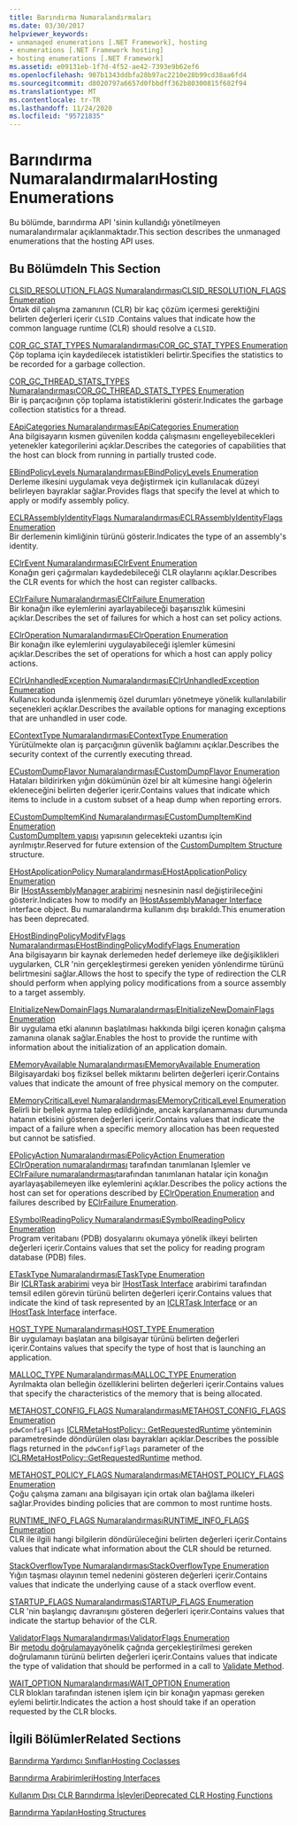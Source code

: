 ```yaml
---
title: Barındırma Numaralandırmaları
ms.date: 03/30/2017
helpviewer_keywords:
- unmanaged enumerations [.NET Framework], hosting
- enumerations [.NET Framework hosting]
- hosting enumerations [.NET Framework]
ms.assetid: e09131eb-1f7d-4f52-ae42-7393e9b62ef6
ms.openlocfilehash: 907b1343ddbfa28b97ac2210e28b99cd38aa6fd4
ms.sourcegitcommit: d8020797a6657d0fbbdff362b80300815f682f94
ms.translationtype: MT
ms.contentlocale: tr-TR
ms.lasthandoff: 11/24/2020
ms.locfileid: "95721835"
---
```

# <a name="hosting-enumerations"></a><span data-ttu-id="5d202-102">Barındırma Numaralandırmaları</span><span class="sxs-lookup"><span data-stu-id="5d202-102">Hosting Enumerations</span></span>

<span data-ttu-id="5d202-103">Bu bölümde, barındırma API 'sinin kullandığı yönetilmeyen numaralandırmalar açıklanmaktadır.</span><span class="sxs-lookup"><span data-stu-id="5d202-103">This section describes the unmanaged enumerations that the hosting API uses.</span></span>  
  
## <a name="in-this-section"></a><span data-ttu-id="5d202-104">Bu Bölümde</span><span class="sxs-lookup"><span data-stu-id="5d202-104">In This Section</span></span>  

 [<span data-ttu-id="5d202-105">CLSID_RESOLUTION_FLAGS Numaralandırması</span><span class="sxs-lookup"><span data-stu-id="5d202-105">CLSID_RESOLUTION_FLAGS Enumeration</span></span>](clsid-resolution-flags-enumeration.md)  
 <span data-ttu-id="5d202-106">Ortak dil çalışma zamanının (CLR) bir kaç çözüm içermesi gerektiğini belirten değerleri içerir `CLSID` .</span><span class="sxs-lookup"><span data-stu-id="5d202-106">Contains values that indicate how the common language runtime (CLR) should resolve a `CLSID`.</span></span>  
  
 [<span data-ttu-id="5d202-107">COR_GC_STAT_TYPES Numaralandırması</span><span class="sxs-lookup"><span data-stu-id="5d202-107">COR_GC_STAT_TYPES Enumeration</span></span>](cor-gc-stat-types-enumeration.md)  
 <span data-ttu-id="5d202-108">Çöp toplama için kaydedilecek istatistikleri belirtir.</span><span class="sxs-lookup"><span data-stu-id="5d202-108">Specifies the statistics to be recorded for a garbage collection.</span></span>  
  
 [<span data-ttu-id="5d202-109">COR_GC_THREAD_STATS_TYPES Numaralandırması</span><span class="sxs-lookup"><span data-stu-id="5d202-109">COR_GC_THREAD_STATS_TYPES Enumeration</span></span>](cor-gc-thread-stats-types-enumeration.md)  
 <span data-ttu-id="5d202-110">Bir iş parçacığının çöp toplama istatistiklerini gösterir.</span><span class="sxs-lookup"><span data-stu-id="5d202-110">Indicates the garbage collection statistics for a thread.</span></span>  
  
 [<span data-ttu-id="5d202-111">EApiCategories Numaralandırması</span><span class="sxs-lookup"><span data-stu-id="5d202-111">EApiCategories Enumeration</span></span>](eapicategories-enumeration.md)  
 <span data-ttu-id="5d202-112">Ana bilgisayarın kısmen güvenilen kodda çalışmasını engelleyebilecekleri yetenekler kategorilerini açıklar.</span><span class="sxs-lookup"><span data-stu-id="5d202-112">Describes the categories of capabilities that the host can block from running in partially trusted code.</span></span>  
  
 [<span data-ttu-id="5d202-113">EBindPolicyLevels Numaralandırması</span><span class="sxs-lookup"><span data-stu-id="5d202-113">EBindPolicyLevels Enumeration</span></span>](ebindpolicylevels-enumeration.md)  
 <span data-ttu-id="5d202-114">Derleme ilkesini uygulamak veya değiştirmek için kullanılacak düzeyi belirleyen bayraklar sağlar.</span><span class="sxs-lookup"><span data-stu-id="5d202-114">Provides flags that specify the level at which to apply or modify assembly policy.</span></span>  
  
 [<span data-ttu-id="5d202-115">ECLRAssemblyIdentityFlags Numaralandırması</span><span class="sxs-lookup"><span data-stu-id="5d202-115">ECLRAssemblyIdentityFlags Enumeration</span></span>](eclrassemblyidentityflags-enumeration.md)  
 <span data-ttu-id="5d202-116">Bir derlemenin kimliğinin türünü gösterir.</span><span class="sxs-lookup"><span data-stu-id="5d202-116">Indicates the type of an assembly's identity.</span></span>  
  
 [<span data-ttu-id="5d202-117">EClrEvent Numaralandırması</span><span class="sxs-lookup"><span data-stu-id="5d202-117">EClrEvent Enumeration</span></span>](eclrevent-enumeration.md)  
 <span data-ttu-id="5d202-118">Konağın geri çağırmaları kaydedebileceği CLR olaylarını açıklar.</span><span class="sxs-lookup"><span data-stu-id="5d202-118">Describes the CLR events for which the host can register callbacks.</span></span>  
  
 [<span data-ttu-id="5d202-119">EClrFailure Numaralandırması</span><span class="sxs-lookup"><span data-stu-id="5d202-119">EClrFailure Enumeration</span></span>](eclrfailure-enumeration.md)  
 <span data-ttu-id="5d202-120">Bir konağın ilke eylemlerini ayarlayabileceği başarısızlık kümesini açıklar.</span><span class="sxs-lookup"><span data-stu-id="5d202-120">Describes the set of failures for which a host can set policy actions.</span></span>  
  
 [<span data-ttu-id="5d202-121">EClrOperation Numaralandırması</span><span class="sxs-lookup"><span data-stu-id="5d202-121">EClrOperation Enumeration</span></span>](eclroperation-enumeration.md)  
 <span data-ttu-id="5d202-122">Bir konağın ilke eylemlerini uygulayabileceği işlemler kümesini açıklar.</span><span class="sxs-lookup"><span data-stu-id="5d202-122">Describes the set of operations for which a host can apply policy actions.</span></span>  
  
 [<span data-ttu-id="5d202-123">EClrUnhandledException Numaralandırması</span><span class="sxs-lookup"><span data-stu-id="5d202-123">EClrUnhandledException Enumeration</span></span>](eclrunhandledexception-enumeration.md)  
 <span data-ttu-id="5d202-124">Kullanıcı kodunda işlenmemiş özel durumları yönetmeye yönelik kullanılabilir seçenekleri açıklar.</span><span class="sxs-lookup"><span data-stu-id="5d202-124">Describes the available options for managing exceptions that are unhandled in user code.</span></span>  
  
 [<span data-ttu-id="5d202-125">EContextType Numaralandırması</span><span class="sxs-lookup"><span data-stu-id="5d202-125">EContextType Enumeration</span></span>](econtexttype-enumeration.md)  
 <span data-ttu-id="5d202-126">Yürütülmekte olan iş parçacığının güvenlik bağlamını açıklar.</span><span class="sxs-lookup"><span data-stu-id="5d202-126">Describes the security context of the currently executing thread.</span></span>  
  
 [<span data-ttu-id="5d202-127">ECustomDumpFlavor Numaralandırması</span><span class="sxs-lookup"><span data-stu-id="5d202-127">ECustomDumpFlavor Enumeration</span></span>](ecustomdumpflavor-enumeration.md)  
 <span data-ttu-id="5d202-128">Hataları bildirirken yığın dökümünün özel bir alt kümesine hangi öğelerin ekleneceğini belirten değerler içerir.</span><span class="sxs-lookup"><span data-stu-id="5d202-128">Contains values that indicate which items to include in a custom subset of a heap dump when reporting errors.</span></span>  
  
 [<span data-ttu-id="5d202-129">ECustomDumpItemKind Numaralandırması</span><span class="sxs-lookup"><span data-stu-id="5d202-129">ECustomDumpItemKind Enumeration</span></span>](ecustomdumpitemkind-enumeration.md)  
 <span data-ttu-id="5d202-130">[CustomDumpItem yapısı](customdumpitem-structure.md) yapısının gelecekteki uzantısı için ayrılmıştır.</span><span class="sxs-lookup"><span data-stu-id="5d202-130">Reserved for future extension of the [CustomDumpItem Structure](customdumpitem-structure.md) structure.</span></span>  
  
 [<span data-ttu-id="5d202-131">EHostApplicationPolicy Numaralandırması</span><span class="sxs-lookup"><span data-stu-id="5d202-131">EHostApplicationPolicy Enumeration</span></span>](ehostapplicationpolicy-enumeration.md)  
 <span data-ttu-id="5d202-132">Bir [IHostAssemblyManager arabirimi](ihostassemblymanager-interface.md) nesnesinin nasıl değiştirileceğini gösterir.</span><span class="sxs-lookup"><span data-stu-id="5d202-132">Indicates how to modify an [IHostAssemblyManager Interface](ihostassemblymanager-interface.md) interface object.</span></span> <span data-ttu-id="5d202-133">Bu numaralandırma kullanım dışı bırakıldı.</span><span class="sxs-lookup"><span data-stu-id="5d202-133">This enumeration has been deprecated.</span></span>  
  
 [<span data-ttu-id="5d202-134">EHostBindingPolicyModifyFlags Numaralandırması</span><span class="sxs-lookup"><span data-stu-id="5d202-134">EHostBindingPolicyModifyFlags Enumeration</span></span>](ehostbindingpolicymodifyflags-enumeration.md)  
 <span data-ttu-id="5d202-135">Ana bilgisayarın bir kaynak derlemeden hedef derlemeye ilke değişiklikleri uygularken, CLR 'nin gerçekleştirmesi gereken yeniden yönlendirme türünü belirtmesini sağlar.</span><span class="sxs-lookup"><span data-stu-id="5d202-135">Allows the host to specify the type of redirection the CLR should perform when applying policy modifications from a source assembly to a target assembly.</span></span>  
  
 [<span data-ttu-id="5d202-136">EInitializeNewDomainFlags Numaralandırması</span><span class="sxs-lookup"><span data-stu-id="5d202-136">EInitializeNewDomainFlags Enumeration</span></span>](einitializenewdomainflags-enumeration.md)  
 <span data-ttu-id="5d202-137">Bir uygulama etki alanının başlatılması hakkında bilgi içeren konağın çalışma zamanına olanak sağlar.</span><span class="sxs-lookup"><span data-stu-id="5d202-137">Enables the host to provide the runtime with information about the initialization of an application domain.</span></span>  
  
 [<span data-ttu-id="5d202-138">EMemoryAvailable Numaralandırması</span><span class="sxs-lookup"><span data-stu-id="5d202-138">EMemoryAvailable Enumeration</span></span>](ememoryavailable-enumeration.md)  
 <span data-ttu-id="5d202-139">Bilgisayardaki boş fiziksel bellek miktarını belirten değerleri içerir.</span><span class="sxs-lookup"><span data-stu-id="5d202-139">Contains values that indicate the amount of free physical memory on the computer.</span></span>  
  
 [<span data-ttu-id="5d202-140">EMemoryCriticalLevel Numaralandırması</span><span class="sxs-lookup"><span data-stu-id="5d202-140">EMemoryCriticalLevel Enumeration</span></span>](ememorycriticallevel-enumeration.md)  
 <span data-ttu-id="5d202-141">Belirli bir bellek ayırma talep edildiğinde, ancak karşılanamaması durumunda hatanın etkisini gösteren değerleri içerir.</span><span class="sxs-lookup"><span data-stu-id="5d202-141">Contains values that indicate the impact of a failure when a specific memory allocation has been requested but cannot be satisfied.</span></span>  
  
 [<span data-ttu-id="5d202-142">EPolicyAction Numaralandırması</span><span class="sxs-lookup"><span data-stu-id="5d202-142">EPolicyAction Enumeration</span></span>](epolicyaction-enumeration.md)  
 <span data-ttu-id="5d202-143">[EClrOperation numaralandırması](eclroperation-enumeration.md) tarafından tanımlanan Işlemler ve [EClrFailure numaralandırması](eclrfailure-enumeration.md)tarafından tanımlanan hatalar için konağın ayarlayaşabilemeyen ilke eylemlerini açıklar.</span><span class="sxs-lookup"><span data-stu-id="5d202-143">Describes the policy actions the host can set for operations described by [EClrOperation Enumeration](eclroperation-enumeration.md) and failures described by [EClrFailure Enumeration](eclrfailure-enumeration.md).</span></span>  
  
 [<span data-ttu-id="5d202-144">ESymbolReadingPolicy Numaralandırması</span><span class="sxs-lookup"><span data-stu-id="5d202-144">ESymbolReadingPolicy Enumeration</span></span>](esymbolreadingpolicy-enumeration.md)  
 <span data-ttu-id="5d202-145">Program veritabanı (PDB) dosyalarını okumaya yönelik ilkeyi belirten değerleri içerir.</span><span class="sxs-lookup"><span data-stu-id="5d202-145">Contains values that set the policy for reading program database (PDB) files.</span></span>  
  
 [<span data-ttu-id="5d202-146">ETaskType Numaralandırması</span><span class="sxs-lookup"><span data-stu-id="5d202-146">ETaskType Enumeration</span></span>](etasktype-enumeration.md)  
 <span data-ttu-id="5d202-147">Bir [ICLRTask arabirimi](iclrtask-interface.md) veya bir [IHostTask Interface](ihosttask-interface.md) arabirimi tarafından temsil edilen görevin türünü belirten değerleri içerir.</span><span class="sxs-lookup"><span data-stu-id="5d202-147">Contains values that indicate the kind of task represented by an [ICLRTask Interface](iclrtask-interface.md) or an [IHostTask Interface](ihosttask-interface.md) interface.</span></span>  
  
 [<span data-ttu-id="5d202-148">HOST_TYPE Numaralandırması</span><span class="sxs-lookup"><span data-stu-id="5d202-148">HOST_TYPE Enumeration</span></span>](host-type-enumeration.md)  
 <span data-ttu-id="5d202-149">Bir uygulamayı başlatan ana bilgisayar türünü belirten değerleri içerir.</span><span class="sxs-lookup"><span data-stu-id="5d202-149">Contains values that specify the type of host that is launching an application.</span></span>  
  
 [<span data-ttu-id="5d202-150">MALLOC_TYPE Numaralandırması</span><span class="sxs-lookup"><span data-stu-id="5d202-150">MALLOC_TYPE Enumeration</span></span>](malloc-type-enumeration.md)  
 <span data-ttu-id="5d202-151">Ayrılmakta olan belleğin özelliklerini belirten değerleri içerir.</span><span class="sxs-lookup"><span data-stu-id="5d202-151">Contains values that specify the characteristics of the memory that is being allocated.</span></span>  
  
 [<span data-ttu-id="5d202-152">METAHOST_CONFIG_FLAGS Numaralandırması</span><span class="sxs-lookup"><span data-stu-id="5d202-152">METAHOST_CONFIG_FLAGS Enumeration</span></span>](metahost-config-flags-enumeration.md)  
 <span data-ttu-id="5d202-153">`pdwConfigFlags` [ICLRMetaHostPolicy:: GetRequestedRuntime](iclrmetahostpolicy-getrequestedruntime-method.md) yönteminin parametresinde döndürülen olası bayrakları açıklar.</span><span class="sxs-lookup"><span data-stu-id="5d202-153">Describes the possible flags returned in the `pdwConfigFlags` parameter of the [ICLRMetaHostPolicy::GetRequestedRuntime](iclrmetahostpolicy-getrequestedruntime-method.md) method.</span></span>  
  
 [<span data-ttu-id="5d202-154">METAHOST_POLICY_FLAGS Numaralandırması</span><span class="sxs-lookup"><span data-stu-id="5d202-154">METAHOST_POLICY_FLAGS Enumeration</span></span>](metahost-policy-flags-enumeration.md)  
 <span data-ttu-id="5d202-155">Çoğu çalışma zamanı ana bilgisayarı için ortak olan bağlama ilkeleri sağlar.</span><span class="sxs-lookup"><span data-stu-id="5d202-155">Provides binding policies that are common to most runtime hosts.</span></span>  
  
 [<span data-ttu-id="5d202-156">RUNTIME_INFO_FLAGS Numaralandırması</span><span class="sxs-lookup"><span data-stu-id="5d202-156">RUNTIME_INFO_FLAGS Enumeration</span></span>](runtime-info-flags-enumeration.md)  
 <span data-ttu-id="5d202-157">CLR ile ilgili hangi bilgilerin döndürüleceğini belirten değerleri içerir.</span><span class="sxs-lookup"><span data-stu-id="5d202-157">Contains values that indicate what information about the CLR should be returned.</span></span>  
  
 [<span data-ttu-id="5d202-158">StackOverflowType Numaralandırması</span><span class="sxs-lookup"><span data-stu-id="5d202-158">StackOverflowType Enumeration</span></span>](stackoverflowtype-enumeration.md)  
 <span data-ttu-id="5d202-159">Yığın taşması olayının temel nedenini gösteren değerleri içerir.</span><span class="sxs-lookup"><span data-stu-id="5d202-159">Contains values that indicate the underlying cause of a stack overflow event.</span></span>  
  
 [<span data-ttu-id="5d202-160">STARTUP_FLAGS Numaralandırması</span><span class="sxs-lookup"><span data-stu-id="5d202-160">STARTUP_FLAGS Enumeration</span></span>](startup-flags-enumeration.md)  
 <span data-ttu-id="5d202-161">CLR 'nin başlangıç davranışını gösteren değerleri içerir.</span><span class="sxs-lookup"><span data-stu-id="5d202-161">Contains values that indicate the startup behavior of the CLR.</span></span>  
  
 [<span data-ttu-id="5d202-162">ValidatorFlags Numaralandırması</span><span class="sxs-lookup"><span data-stu-id="5d202-162">ValidatorFlags Enumeration</span></span>](validatorflags-enumeration.md)  
 <span data-ttu-id="5d202-163">Bir [metodu doğrulamaya](iclrvalidator-validate-method.md)yönelik çağrıda gerçekleştirilmesi gereken doğrulamanın türünü belirten değerleri içerir.</span><span class="sxs-lookup"><span data-stu-id="5d202-163">Contains values that indicate the type of validation that should be performed in a call to [Validate Method](iclrvalidator-validate-method.md).</span></span>  
  
 [<span data-ttu-id="5d202-164">WAIT_OPTION Numaralandırması</span><span class="sxs-lookup"><span data-stu-id="5d202-164">WAIT_OPTION Enumeration</span></span>](wait-option-enumeration.md)  
 <span data-ttu-id="5d202-165">CLR blokları tarafından istenen işlem için bir konağın yapması gereken eylemi belirtir.</span><span class="sxs-lookup"><span data-stu-id="5d202-165">Indicates the action a host should take if an operation requested by the CLR blocks.</span></span>  
  
## <a name="related-sections"></a><span data-ttu-id="5d202-166">İlgili Bölümler</span><span class="sxs-lookup"><span data-stu-id="5d202-166">Related Sections</span></span>  

 [<span data-ttu-id="5d202-167">Barındırma Yardımcı Sınıfları</span><span class="sxs-lookup"><span data-stu-id="5d202-167">Hosting Coclasses</span></span>](hosting-coclasses.md)  
  
 [<span data-ttu-id="5d202-168">Barındırma Arabirimleri</span><span class="sxs-lookup"><span data-stu-id="5d202-168">Hosting Interfaces</span></span>](hosting-interfaces.md)  
  
 [<span data-ttu-id="5d202-169">Kullanım Dışı CLR Barındırma İşlevleri</span><span class="sxs-lookup"><span data-stu-id="5d202-169">Deprecated CLR Hosting Functions</span></span>](deprecated-clr-hosting-functions.md)  
  
 [<span data-ttu-id="5d202-170">Barındırma Yapıları</span><span class="sxs-lookup"><span data-stu-id="5d202-170">Hosting Structures</span></span>](hosting-structures.md)
